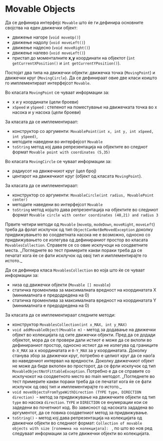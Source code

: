 # Movable Objects

<p>Да се дефинира интерфејс <code>Movable</code> што ќе ги дефинира основните својства на еден движечки објект:</p>

<ul>
<li>движење нагоре (<code>void moveUp()</code>)</li>
<li>движење надолу (<code>void moveLeft()</code>)</li>
<li>движење надесно (<code>void moveRight()</code>)</li>
<li>движење налево (<code>void moveLeft()</code>)</li>
<li>пристап до моменталните <strong>x,y</strong> координати на објектот (<code>int getCurrentXPosition()</code>  и <code>int getCurrentYPosition()</code>).</li>
</ul>

<p>Постојат два типа на движечки објекти: движечка точка (<code>MovingPoint</code>) и движечки круг (<code>MovingCircle</code>). Да се дефинираат овие две класи коишто го имплементираат интерфејсот <code>Movable</code>. </p>

<p>Во класата <code>MovingPoint</code> се чуваат информации за: </p>

<ul>
<li>x и y координати (цели броеви)</li>
<li><code>xSpeed</code> и <code>ySpeed</code> : степенот на поместување на движечката точка во x насока и y насока (цели броеви)</li>
</ul>

<p>За класата да се имплементираат:</p>

<ul>
<li> конструктор со аргументи: <code>MovablePoint(int x, int y, int xSpeed, int ySpeed)</code>,</li>
<li> методите наведени во интерфејсот <code>Movable</code></li>
<li><code>toString</code> метод кој дава репрезентација на објектите во следнот формат <code>Movable point with coordinates (5,35)</code></li>
</ul>

<p>Во класата <code>MovingCircle</code> се чуваат информации за: </p>

<ul>
<li>радиусот на движечкиот круг (цел број)</li>
<li>центарот на движечкиот круг (објект од класата <code>MovingPoint</code>).</li>
</ul>

<p>За класата да се имплементираат: </p>

<ul>
<li>конструктор со аргументи: <code>MovableCircle(int radius, MovablePoint center)</code></li>
<li>методите наведени во интерфејсот <code>Movable</code></li>
<li><code>toString</code> метод којшто дава репрезентација на објектите во следниот формат <code>Movable circle with center coordinates (48,21) and radius 3</code></li>
</ul>

<p>Првите четири методи од <code>Movable</code> (<code>moveUp</code>, <code>modeDown</code>, <code>moveRight</code>, <code>moveLeft</code>) треба да фрлат исклучок од тип <code>ObjectCanNotBeMovedException</code> доколку придвижувањето во соодветната насока не е возможно, односно со придвижувањето се излегува од дефинираниот простор во класата <code>MovablesCollection</code>. Справете се со овие исклучоци на соодветните места. _Погледнете во тест примерите какви пораки треба да се печатат кога ќе се фати исклучок од овој тип и имплементирајте го истото._</p>

<p>Да се дефинира класа <code>MovablesCollection</code> во која што ќе се чуваат информации за:</p>

<ul>
<li>низа од движечки објекти (<code>Movable [] movable</code>)</li>
<li>статичка променлива за максималната вредност на координатата X (минималната е предодредена на 0)</li>
<li>статичка променлива за максималната вредност на координатата Y (минималната е предодредена на 0)</li>
</ul>

<p>За класата да се имплементираат следните методи: </p>

<ul>
<li>конструктор <code>MovablesCollection(int x_MAX, int y_MAX)</code></li>
<li><code>void addMovableObject(Movable m)</code> - метод за додавање на движечки објект во колекцијата од сите движечки објекти. Пред да се додади објектот, мора да се провери дали истиот е може да се вклопи во дефинираниот простор, односно истиот да не излегува од границите <code>0-X_MAX</code> за x координатата и <code>0-Y_MAX</code> за y координатата. Доколку станува збор за движечки круг, потребно е целиот круг да се наоѓа во наведениот интервал на вредности. Доколку движечкиот објект не може да биде вклопен во просторот, да се фрли исклучок од тип <code>MovableObjectNotFittableException</code>. Потребно е да се справите со исклучокот на соодветното место во main методот. _Погледнете во тест примерите какви пораки треба да се печатат кога ќе се фати исклучок од овој тип и имплементирајте го истото._</li>
<li><code>void moveObjectsFromTypeWithDirection (TYPE type, DIRECTION direction) </code>- метод за придвижување на движечките објекти од тип <code>type</code> во насока <code>direction</code>. <code>TYPE</code> и <code>DIRECTION</code> се енумерации кои се задедени во почетниот код. Во зависност од насоката зададена во аргументот, да се повика соодветниот метод за придвижување.</li>
<li><code>toString()</code> - метод кој дава репрезентација на колекцијата од движечки објекти во следниот формат: 
<code>Collection of movable objects with size [големина на колекцијата]: </code> , по што во нов ред следуваат информации за сите движечки објекти во колекцијата.</li>
</ul>